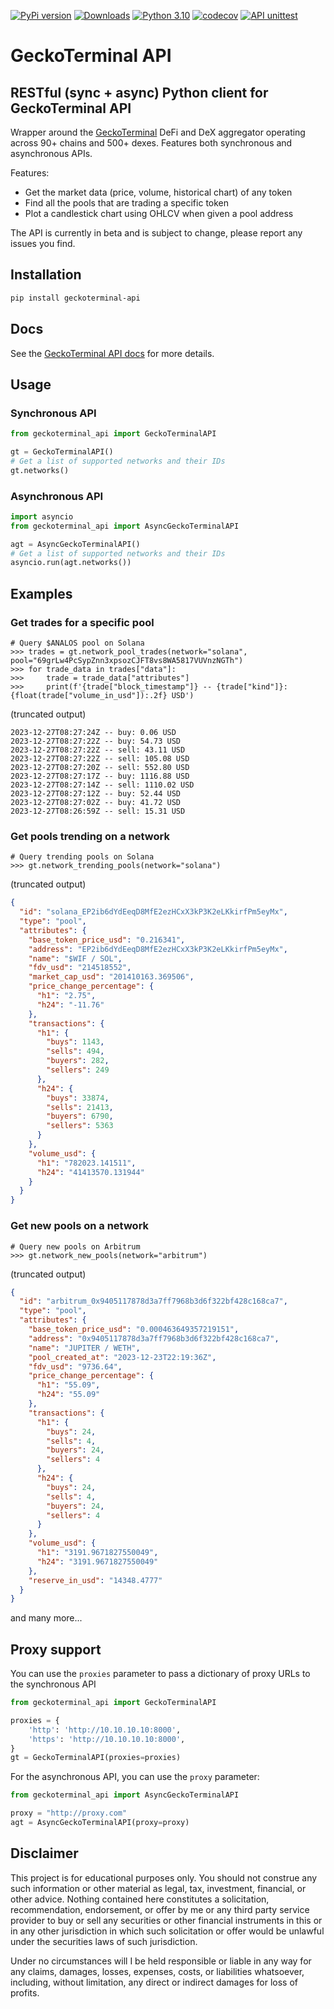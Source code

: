 [![PyPi version](https://img.shields.io/pypi/v/geckoterminal-api)](https://pypi.python.org/pypi/geckoterminal-api/)
[![Downloads](https://static.pepy.tech/badge/geckoterminal-api)](https://pepy.tech/project/geckoterminal-api)
[![Python 3.10](https://img.shields.io/badge/python-3.10+-blue.svg)](https://www.python.org/downloads/release/python-3100/)
[![codecov](https://codecov.io/gh/dineshpinto/geckoterminal-api/graph/badge.svg?token=JQLPDDAFX0)](https://codecov.io/gh/dineshpinto/geckoterminal-api)
[![API unittest](https://github.com/dineshpinto/geckoterminal-api/actions/workflows/unittests.yml/badge.svg)](https://github.com/dineshpinto/geckoterminal-api/actions/workflows/unittests.yml)

# GeckoTerminal API

## RESTful (sync + async) Python client for GeckoTerminal API

Wrapper around the [GeckoTerminal](https://www.geckoterminal.com) DeFi and DeX
aggregator operating across 90+ chains and 500+ dexes.
Features both synchronous and asynchronous APIs.

Features:

- Get the market data (price, volume, historical chart) of any token
- Find all the pools that are trading a specific token
- Plot a candlestick chart using OHLCV when given a pool address

The API is currently in beta and is subject to change, please report any issues you
find.

## Installation

```bash
pip install geckoterminal-api
```

## Docs

See the [GeckoTerminal API docs](https://www.geckoterminal.com/dex-api) for more
details.

## Usage

### Synchronous API

```python
from geckoterminal_api import GeckoTerminalAPI

gt = GeckoTerminalAPI()
# Get a list of supported networks and their IDs
gt.networks()
```

### Asynchronous API

```python
import asyncio
from geckoterminal_api import AsyncGeckoTerminalAPI

agt = AsyncGeckoTerminalAPI()
# Get a list of supported networks and their IDs
asyncio.run(agt.networks())
```

## Examples

### Get trades for a specific pool

```ipython
# Query $ANALOS pool on Solana
>>> trades = gt.network_pool_trades(network="solana", pool="69grLw4PcSypZnn3xpsozCJFT8vs8WA5817VUVnzNGTh")
>>> for trade_data in trades["data"]:
>>>     trade = trade_data["attributes"]
>>>     print(f'{trade["block_timestamp"]} -- {trade["kind"]}: {float(trade["volume_in_usd"]):.2f} USD')
```

(truncated output)

```text
2023-12-27T08:27:24Z -- buy: 0.06 USD
2023-12-27T08:27:22Z -- buy: 54.73 USD
2023-12-27T08:27:22Z -- sell: 43.11 USD
2023-12-27T08:27:22Z -- sell: 105.08 USD
2023-12-27T08:27:20Z -- sell: 552.80 USD
2023-12-27T08:27:17Z -- buy: 1116.88 USD
2023-12-27T08:27:14Z -- sell: 1110.02 USD
2023-12-27T08:27:12Z -- buy: 52.44 USD
2023-12-27T08:27:02Z -- buy: 41.72 USD
2023-12-27T08:26:59Z -- sell: 15.31 USD
```

### Get pools trending on a network

```ipython
# Query trending pools on Solana
>>> gt.network_trending_pools(network="solana")
```

(truncated output)

```json
{
  "id": "solana_EP2ib6dYdEeqD8MfE2ezHCxX3kP3K2eLKkirfPm5eyMx",
  "type": "pool",
  "attributes": {
    "base_token_price_usd": "0.216341",
    "address": "EP2ib6dYdEeqD8MfE2ezHCxX3kP3K2eLKkirfPm5eyMx",
    "name": "$WIF / SOL",
    "fdv_usd": "214518552",
    "market_cap_usd": "201410163.369506",
    "price_change_percentage": {
      "h1": "2.75",
      "h24": "-11.76"
    },
    "transactions": {
      "h1": {
        "buys": 1143,
        "sells": 494,
        "buyers": 282,
        "sellers": 249
      },
      "h24": {
        "buys": 33874,
        "sells": 21413,
        "buyers": 6790,
        "sellers": 5363
      }
    },
    "volume_usd": {
      "h1": "782023.141511",
      "h24": "41413570.131944"
    }
  }
}
```

### Get new pools on a network

```ipython
# Query new pools on Arbitrum
>>> gt.network_new_pools(network="arbitrum")
```

(truncated output)

```json
{
  "id": "arbitrum_0x9405117878d3a7ff7968b3d6f322bf428c168ca7",
  "type": "pool",
  "attributes": {
    "base_token_price_usd": "0.000463649357219151",
    "address": "0x9405117878d3a7ff7968b3d6f322bf428c168ca7",
    "name": "JUPITER / WETH",
    "pool_created_at": "2023-12-23T22:19:36Z",
    "fdv_usd": "9736.64",
    "price_change_percentage": {
      "h1": "55.09",
      "h24": "55.09"
    },
    "transactions": {
      "h1": {
        "buys": 24,
        "sells": 4,
        "buyers": 24,
        "sellers": 4
      },
      "h24": {
        "buys": 24,
        "sells": 4,
        "buyers": 24,
        "sellers": 4
      }
    },
    "volume_usd": {
      "h1": "3191.9671827550049",
      "h24": "3191.9671827550049"
    },
    "reserve_in_usd": "14348.4777"
  }
}
```

and many more...

## Proxy support

You can use the `proxies` parameter to pass a dictionary of proxy URLs to the
synchronous API

```python
from geckoterminal_api import GeckoTerminalAPI

proxies = {
    'http': 'http://10.10.10.10:8000',
    'https': 'http://10.10.10.10:8000',
}
gt = GeckoTerminalAPI(proxies=proxies)
```

For the asynchronous API, you can use the `proxy` parameter:

```python
from geckoterminal_api import AsyncGeckoTerminalAPI

proxy = "http://proxy.com"
agt = AsyncGeckoTerminalAPI(proxy=proxy)
```

## Disclaimer

This project is for educational purposes only. You should not construe any such
information or other material as legal, tax, investment, financial, or other advice.
Nothing contained here constitutes a solicitation, recommendation, endorsement, or
offer by me or any third party service provider to buy or sell any securities or other
financial instruments in this or in any other jurisdiction in which such solicitation or
offer would be unlawful under the securities laws of such jurisdiction.

Under no circumstances will I be held responsible or liable in any way for any claims,
damages, losses, expenses, costs, or liabilities whatsoever, including, without
limitation, any direct or indirect damages for loss of profits.
